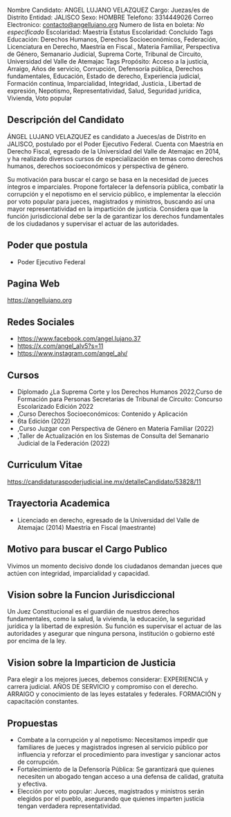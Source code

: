Nombre Candidato: ANGEL LUJANO VELAZQUEZ
Cargo: Juezas/es de Distrito
Entidad: JALISCO
Sexo: HOMBRE
Telefono: 3314449026
Correo Electronico: contacto@angellujano.org
Numero de lista en boleta: *No especificado*
Escolaridad: Maestría
Estatus Escolaridad: Concluido
Tags Educación: Derechos Humanos, Derechos Socioeconómicos, Federación, Licenciatura en Derecho, Maestría en Fiscal., Materia Familiar, Perspectiva de Género, Semanario Judicial, Suprema Corte, Tribunal de Circuito, Universidad del Valle de Atemajac
Tags Propósito: Acceso a la justicia, Arraigo, Años de servicio, Corrupción, Defensoría pública, Derechos fundamentales, Educación, Estado de derecho, Experiencia judicial, Formación continua, Imparcialidad, Integridad, Justicia., Libertad de expresión, Nepotismo, Representatividad, Salud, Seguridad jurídica, Vivienda, Voto popular


## Descripción del Candidato 

ÁNGEL LUJANO VELAZQUEZ es candidato a Jueces/as de Distrito en JALISCO, postulado por el Poder Ejecutivo Federal. Cuenta con Maestría en Derecho Fiscal, egresado de la Universidad del Valle de Atemajac en 2014, y ha realizado diversos cursos de especialización en temas como derechos humanos, derechos socioeconómicos y perspectiva de género.

Su motivación para buscar el cargo se basa en la necesidad de jueces íntegros e imparciales.  Propone fortalecer la defensoría pública, combatir la corrupción y el nepotismo en el servicio público, e implementar la elección por voto popular para jueces, magistrados y ministros, buscando así una mayor representatividad en la impartición de justicia. Considera que la función jurisdiccional debe ser la de garantizar los derechos fundamentales de los ciudadanos y supervisar el actuar de las autoridades.


## Poder que postula

- Poder Ejecutivo Federal


## Pagina Web

https://angellujano.org


## Redes Sociales

- https://www.facebook.com/angel.lujano.37
- https://x.com/angel_alv5?s=11
- https://www.instagram.com/angel_alv/


## Cursos

- Diplomado ¿La Suprema Corte y los Derechos Humanos 2022,Curso de Formación para Personas Secretarias de Tribunal de Circuito: Concurso Escolarizado Edición 2022
- ,Curso Derechos Socioeconómicos: Contenido y Aplicación
- 6ta Edición (2022)
- ,Curso Juzgar con Perspectiva de Género en Materia Familiar (2022)
- ,Taller de Actualización en los Sistemas de Consulta del Semanario Judicial de la Federación (2022)


## Curriculum Vitae

https://candidaturaspoderjudicial.ine.mx/detalleCandidato/53828/11


## Trayectoria Academica

- Licenciado en derecho, egresado de la Universidad del Valle de Atemajac (2014) Maestria en Fiscal (maestrante)


## Motivo para buscar el Cargo Publico

Vivimos un momento decisivo donde los ciudadanos demandan jueces que actúen con integridad, imparcialidad y capacidad.


## Vision sobre la Funcion Jurisdiccional

Un Juez Constitucional es el guardián de nuestros derechos fundamentales, como la salud, la vivienda, la educación, la seguridad jurídica y la libertad de expresión. Su función es supervisar el actuar de las autoridades y asegurar que ninguna persona, institución o gobierno esté por encima de la ley.


## Vision sobre la Imparticion de Justicia

Para elegir a los mejores jueces, debemos considerar: EXPERIENCIA y carrera judicial. AÑOS DE SERVICIO y compromiso con el derecho. ARRAIGO y conocimiento de las leyes estatales y federales. FORMACIÓN y capacitación constantes.


## Propuestas

- Combate a la corrupción y al nepotismo: Necesitamos impedir que familiares de jueces y magistrados ingresen al servicio público por influencia y reforzar el procedimiento para investigar y sancionar actos de corrupción.
- Fortalecimiento de la Defensoría Pública: Se garantizará que quienes necesiten un abogado tengan acceso a una defensa de calidad, gratuita y efectiva.
- Elección por voto popular: Jueces, magistrados y ministros serán elegidos por el pueblo, asegurando que quienes imparten justicia tengan verdadera representatividad.

